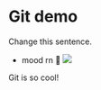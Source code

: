 # Git demo

Change this sentence.


- mood rn 🐸 
![](https://thumbs.gfycat.com/UnkemptVibrantIncatern-max-1mb.gif)

Git is so cool!
